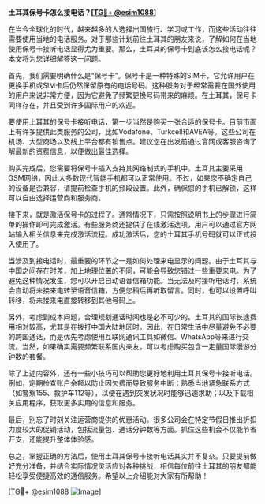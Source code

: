 **土耳其保号卡怎么接电话？[[TG💪+ @esim1088](https://t.me/s/esim1088)]**

在当今全球化的时代，越来越多的人选择出国旅行、学习或工作，而这些活动往往需要使用当地的电话服务。对于那些计划前往土耳其的朋友来说，了解如何在当地使用保号卡接听电话显得尤为重要。那么，土耳其的保号卡到底该怎么接电话呢？本文将为您详细解答这一问题。

首先，我们需要明确什么是“保号卡”。保号卡是一种特殊的SIM卡，它允许用户在更换手机或SIM卡后仍然保留原有的电话号码。这种服务对于经常需要在国外使用的用户来说非常方便，因为它避免了频繁更换号码带来的麻烦。在土耳其，保号卡同样存在，并且受到许多国际用户的欢迎。

要使用土耳其的保号卡接听电话，第一步当然是购买一张合适的保号卡。目前市面上有许多提供此类服务的公司，比如Vodafone、Turkcell和AVEA等。这些公司在机场、大型商场以及线上平台都有销售点。建议您在出发前通过官网或客服咨询了解最新的资费信息，以便做出最佳选择。

购买完成后，您需要将保号卡插入支持其网络制式的手机中。土耳其主要采用GSM网络，因此大多数现代智能手机都可以正常使用。不过，如果您不确定自己的设备是否兼容，请提前检查手机的频段设置。此外，确保您的手机已解锁，这样可以自由选择运营商和服务商。

接下来，就是激活保号卡的过程了。通常情况下，只需按照说明书上的步骤进行简单的操作即可完成激活。有些服务商还提供了在线激活选项，用户可以通过官方网站输入相关信息来完成激活流程。成功激活后，您的土耳其手机号码就可以正式投入使用了。

当涉及到接电话时，最重要的环节之一是如何处理来电显示的问题。由于土耳其与中国之间存在时差，加上地理位置的不同，可能会导致您错过一些重要来电。为了避免这种情况发生，您可以开启自动语音信箱功能。当无法及时接听电话时，系统会自动将未接来电转至语音信箱，方便您稍后再听取留言。同时，也可以设置呼叫转移，将未接来电直接转移到其他号码上。

另外，考虑到成本问题，合理规划通话时间也是必不可少的。土耳其的国际长途费用相对较高，尤其是在拨打中国大陆地区时。因此，在日常生活中尽量避免不必要的跨国通话，而是优先考虑使用互联网通讯工具如微信、WhatsApp等来进行交流。当然，如果确实需要频繁联系国内亲友，可以考虑购买包含一定量国际漫游分钟数的套餐。

除了上述内容外，还有一些小技巧可以帮助您更好地利用土耳其保号卡接听电话。例如，定期检查账户余额以防止因欠费而导致服务中断；熟悉当地紧急联系方式（如警察155、救护车112等），以便在遇到突发状况时能够迅速求助；以及下载相关应用程序，获取更多实用的信息和服务。

最后，别忘了时刻关注运营商提供的优惠活动。很多公司会在特定节假日推出折扣力度较大的促销活动，包括流量包、通话分钟数等方面。抓住这些机会不仅能节省开支，还能提升整体体验感。

总之，掌握正确的方法后，使用土耳其保号卡接听电话其实并不复杂。只要提前做好充分准备，并结合实际情况灵活应对各种挑战，相信每位前往土耳其的朋友都能轻松享受便捷高效的通信服务。希望以上介绍能对大家有所帮助！

[[TG💪+ @esim1088](https://t.me/s/esim1088) ![Image](https://i.postimg.cc/4NQfJmqS/Snipaste-2025-05-13-00-14-12.png)]